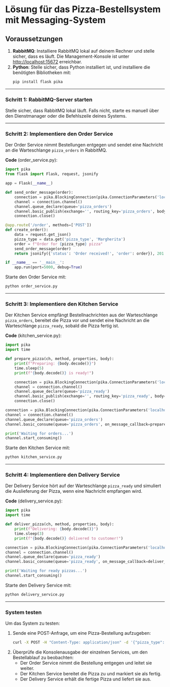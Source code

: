 
# Lösung für das Pizza-Bestellsystem mit Messaging-System

## Voraussetzungen
1. **RabbitMQ**: Installiere RabbitMQ lokal auf deinem Rechner und stelle sicher, dass es läuft. Die Management-Konsole ist unter [http://localhost:15672](http://localhost:15672) erreichbar.
2. **Python**: Stelle sicher, dass Python installiert ist, und installiere die benötigten Bibliotheken mit:
   ```bash
   pip install flask pika
   ```

---

### Schritt 1: RabbitMQ-Server starten
Stelle sicher, dass RabbitMQ lokal läuft. Falls nicht, starte es manuell über den Dienstmanager oder die Befehlszeile deines Systems.

---

### Schritt 2: Implementiere den Order Service
Der Order Service nimmt Bestellungen entgegen und sendet eine Nachricht an die Warteschlange `pizza_orders` in RabbitMQ.

**Code** (order_service.py):
```python
import pika
from flask import Flask, request, jsonify

app = Flask(__name__)

def send_order_message(order):
    connection = pika.BlockingConnection(pika.ConnectionParameters('localhost'))
    channel = connection.channel()
    channel.queue_declare(queue='pizza_orders')
    channel.basic_publish(exchange='', routing_key='pizza_orders', body=order)
    connection.close()

@app.route('/order', methods=['POST'])
def create_order():
    data = request.get_json()
    pizza_type = data.get('pizza_type', 'Margherita')
    order = f"Order for {pizza_type} pizza"
    send_order_message(order)
    return jsonify({'status': 'Order received!', 'order': order}), 201

if __name__ == '__main__':
    app.run(port=5000, debug=True)
```

Starte den Order Service mit:
```bash
python order_service.py
```

---

### Schritt 3: Implementiere den Kitchen Service
Der Kitchen Service empfängt Bestellnachrichten aus der Warteschlange `pizza_orders`, bereitet die Pizza vor und sendet eine Nachricht an die Warteschlange `pizza_ready`, sobald die Pizza fertig ist.

**Code** (kitchen_service.py):
```python
import pika
import time

def prepare_pizza(ch, method, properties, body):
    print(f"Preparing: {body.decode()}")
    time.sleep(5)
    print(f"{body.decode()} is ready!")

    connection = pika.BlockingConnection(pika.ConnectionParameters('localhost'))
    channel = connection.channel()
    channel.queue_declare(queue='pizza_ready')
    channel.basic_publish(exchange='', routing_key='pizza_ready', body=body)
    connection.close()

connection = pika.BlockingConnection(pika.ConnectionParameters('localhost'))
channel = connection.channel()
channel.queue_declare(queue='pizza_orders')
channel.basic_consume(queue='pizza_orders', on_message_callback=prepare_pizza, auto_ack=True)

print('Waiting for orders...')
channel.start_consuming()
```

Starte den Kitchen Service mit:
```bash
python kitchen_service.py
```

---

### Schritt 4: Implementiere den Delivery Service
Der Delivery Service hört auf der Warteschlange `pizza_ready` und simuliert die Auslieferung der Pizza, wenn eine Nachricht empfangen wird.

**Code** (delivery_service.py):
```python
import pika
import time

def deliver_pizza(ch, method, properties, body):
    print(f"Delivering: {body.decode()}")
    time.sleep(3)
    print(f"{body.decode()} delivered to customer!")

connection = pika.BlockingConnection(pika.ConnectionParameters('localhost'))
channel = connection.channel()
channel.queue_declare(queue='pizza_ready')
channel.basic_consume(queue='pizza_ready', on_message_callback=deliver_pizza, auto_ack=True)

print('Waiting for ready pizzas...')
channel.start_consuming()
```

Starte den Delivery Service mit:
```bash
python delivery_service.py
```

---

### System testen
Um das System zu testen:
1. Sende eine POST-Anfrage, um eine Pizza-Bestellung aufzugeben:
   ```bash
   curl -X POST -H "Content-Type: application/json" -d '{"pizza_type": "Pepperoni"}' http://localhost:5000/order
   ```
2. Überprüfe die Konsolenausgabe der einzelnen Services, um den Bestellablauf zu beobachten:
   - Der Order Service nimmt die Bestellung entgegen und leitet sie weiter.
   - Der Kitchen Service bereitet die Pizza zu und markiert sie als fertig.
   - Der Delivery Service erhält die fertige Pizza und liefert sie aus.

